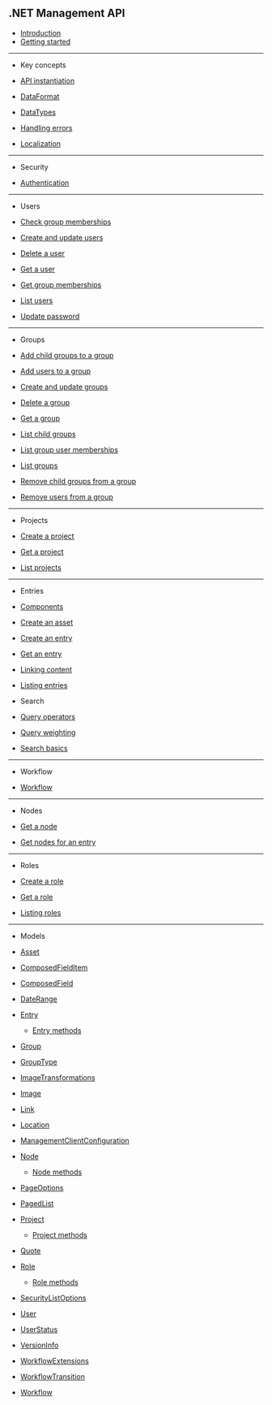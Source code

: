 ## .NET Management API

* [Introduction](/README.md)
* [Getting started](/getting-started.md)

---

* Key concepts

* [API instantiation](/key-concepts/api-instantiation.md)
* [DataFormat](/key-concepts/data-format.md)
* [DataTypes](/key-concepts/data-types.md)
* [Handling errors](/key-concepts/errors.md)
* [Localization](/key-concepts/localization.md)

---

* Security

* [Authentication](/security/authentication.md)

---

* Users

* [Check group memberships](/security/users/check-group-memberships.md)
* [Create and update users](/security/users/create-and-update-users.md)
* [Delete a user](/security/users/delete-a-user.md)
* [Get a user](/security/users/get-a-user.md)
* [Get group memberships](/security/users/get-group-memberships.md)
* [List users](/security/users/list-users.md)
* [Update password](/security/users/update-password.md)

---

* Groups

* [Add child groups to a group](/security/groups/add-child-group-to-a-group.md)
* [Add users to a group](/security/groups/add-users-to-a-group.md)
* [Create and update groups](/security/groups/create-and-update-groups.md)
* [Delete a group](/security/groups/delete-a-group.md)
* [Get a group](/security/groups/get-a-group.md)
* [List child groups](/security/groups/list-child-groups.md)
* [List group user memberships](/security/groups/list-group-user-memberships.md)
* [List groups](/security/groups/list-groups.md)
* [Remove child groups from a group](/security/groups/remove-child-group-from-group.md)
* [Remove users from a group](/security/groups/remove-user-from-group.md)

---

* Projects

* [Create a project](/key-concepts/project-new.md)
* [Get a project](/key-concepts/project-get.md)
* [List projects](/key-concepts/project-list.md)

---

* Entries

* [Components](/key-concepts/components.md)
* [Create an asset](/key-concepts/asset-new.md)
* [Create an entry](/key-concepts/entry-new.md)
* [Get an entry](/key-concepts/entry-get.md)
* [Linking content](/key-concepts/linking-content.md)
* [Listing entries](/key-concepts/entry-list.md)

* Search

* [Query operators](/search/query-operators.md)
* [Query weighting](/search/query-boosting.md)
* [Search basics](/search/entry-search.md)

---

* Workflow

* [Workflow](/key-concepts/workflow.md)

---

* Nodes

* [Get a node](/key-concepts/nodes/node-get.md)
* [Get nodes for an entry](/key-concepts/nodes/nodes-get-by-entry.md)

---

* Roles

* [Create a role](/key-concepts/roles/role-new.md)
* [Get a role](/key-concepts/roles/role-get.md)
* [Listing roles](/key-concepts/roles/role-list.md)

---

* Models

* [Asset](/model/asset.md)
* [ComposedFieldItem](/model/composedfielditem.md)
* [ComposedField](/model/composedfield.md)
* [DateRange](/model/daterange.md)
* [Entry](/model/entry.md)
  * [Entry methods](/model/entry-methods.md)
* [Group](/model/group.md)
* [GroupType](/model/grouptype.md)
* [ImageTransformations](/model/image-transformations.md)
* [Image](/model/image.md)
* [Link](/model/link.md)
* [Location](/model/location.md)
* [ManagementClientConfiguration](/model/managementclientconfiguration.md)
* [Node](/model/node.md)
  * [Node methods](/model/node-methods.md)
* [PageOptions](/model/pageoptions.md)
* [PagedList](/model/pagedList.md)
* [Project](/model/project.md)
  * [Project methods](/model/project-methods.md)
* [Quote](/model/quote.md)
* [Role](/model/role.md)
  * [Role methods](/model/role-methods.md)
* [SecurityListOptions](/model/securitylistoptions.md)
* [User](/model/user.md)
* [UserStatus](/model/userstatus.md)
* [VersionInfo](/model/versioninfo.md)
* [WorkflowExtensions](/model/workflowExtensions.md)
* [WorkflowTransition](/model/workflowTransition.md)
* [Workflow](/model/workflow.md)